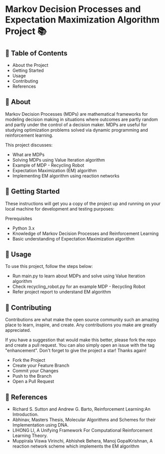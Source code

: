 # Markov Decision Processes and Expectation Maximization Algorithm Project 📚

## 📖 Table of Contents
- About the Project
- Getting Started
- Usage
- Contributing
- References

## 🧐 About <a name = "about"></a>

Markov Decision Processes (MDPs) are mathematical frameworks for modeling decision making in situations where outcomes are partly random and partly under the control of a decision maker. 
MDPs are useful for studying optimization problems solved via dynamic programming and reinforcement learning.

This project discusses:
- What are MDPs
- Solving MDPs using Value Iteration algorithm
- Example of MDP - Recycling Robot
- Expectation Maximization (EM) algorithm
- Implementing EM algorithm using reaction networks

## 🏁 Getting Started <a name = "getting_started"></a>

These instructions will get you a copy of the project up and running on your local machine for development and testing purposes:

Prerequisites

- Python 3.x
- Knowledge of Markov Decision Processes and Reinforcement Learning
- Basic understanding of Expectation Maximization algorithm

## 🎈 Usage <a name="usage"></a>
To use this project, follow the steps below:

- Run main.py to learn about MDPs and solve using Value Iteration algorithm
- Check recycling_robot.py for an example MDP - Recycling Robot
- Refer project report to understand EM algorithm
  
## 🤝 Contributing <a name="contributing"></a>

Contributions are what make the open source community such an amazing place to learn, inspire, and create. Any contributions you make are greatly appreciated.

If you have a suggestion that would make this better, please fork the repo and create a pull request. You can also simply open an issue with the tag "enhancement".
Don't forget to give the project a star! Thanks again!
- Fork the Project
- Create your Feature Branch 
- Commit your Changes 
- Push to the Branch 
- Open a Pull Request

## 📖 References <a name="references"></a>

- Richard S. Sutton and Andrew G. Barto, Reinforcement Learning:An Introduction.
- Abhinav, Masters Thesis, Molecular Algorithms and Schemes for their Implementation using DNA.
- LIHONG LI, A Unifying Framework For Computational Reinforcement Learning Theory.
- Muppirala Viswa Virinchi, Abhishek Behera, Manoj GopalKrishnan, A reaction network scheme which implements the EM algorithm
